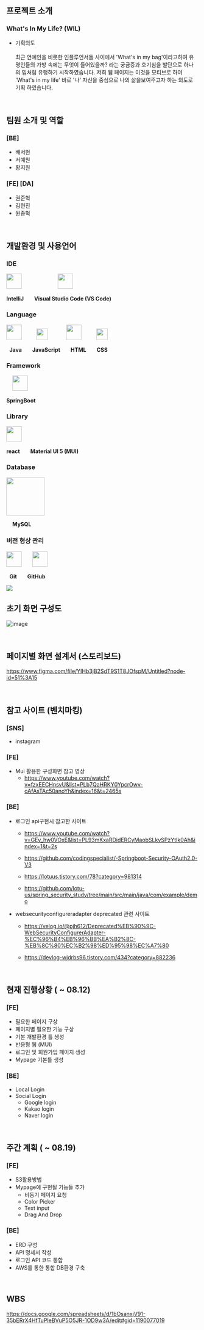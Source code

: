 ## 프로젝트 소개
### <strong>W</strong>hat's <strong>I</strong>n My <strong>L</strong>ife? (WIL) 

- 기획의도 <br><br>
최근 연예인을 비롯한 인플루언서들 사이에서 'What's in my bag'이라고하여 유명인들의 가방 속에는 무엇이 들어있을까? 라는 궁금증과 호기심을 발단으로 하나의 밈처럼 유행하기 시작하였습니다. 저희 웹 페이지는 이것을 모티브로 하여 'What's in my life' 바로 '나' 자신을 중심으로 나의 삶을보여주고자 하는 의도로 기획 하였습니다.

<br>

## 팀원 소개 및 역할 
### [BE]
 - 배서현
 - 서예원
 - 황지원

### [FE] [DA]
 - 권준혁
 - 김현진
 - 원종혁

<br>
 
## 개발환경 및 사용언어
### IDE 
<img src="https://upload.wikimedia.org/wikipedia/commons/9/9c/IntelliJ_IDEA_Icon.svg" width=40px> &nbsp;&nbsp;&nbsp;&nbsp;&nbsp;&nbsp;&nbsp;&nbsp;&nbsp;&nbsp;&nbsp;&nbsp;&nbsp;&nbsp;&nbsp;&nbsp;&nbsp;&nbsp;&nbsp;&nbsp;&nbsp;&nbsp; <img src="https://upload.wikimedia.org/wikipedia/commons/9/9a/Visual_Studio_Code_1.35_icon.svg" width=40px>

**IntelliJ** &nbsp;&nbsp;&nbsp;&nbsp;&nbsp; **Visual Studio Code (VS Code)** <br>

### Language
<img src="https://www.svgrepo.com/show/303388/java-4-logo.svg" width=40px> &nbsp;&nbsp;&nbsp;&nbsp;&nbsp;&nbsp;&nbsp;&nbsp; <img src="https://upload.wikimedia.org/wikipedia/commons/d/d4/Javascript-shield.svg" width=30px> &nbsp;&nbsp;&nbsp;&nbsp;&nbsp;&nbsp;&nbsp;&nbsp;&nbsp;&nbsp; <img src="https://upload.wikimedia.org/wikipedia/commons/6/61/HTML5_logo_and_wordmark.svg" width=40px> &nbsp;&nbsp;&nbsp;&nbsp;&nbsp;&nbsp;&nbsp;&nbsp; <img src="https://upload.wikimedia.org/wikipedia/commons/3/3d/CSS.3.svg" width=30px>

&nbsp; **Java** &nbsp;&nbsp;&nbsp;&nbsp;&nbsp; **JavaScript** &nbsp;&nbsp;&nbsp;&nbsp;&nbsp; **HTML** &nbsp;&nbsp;&nbsp;&nbsp;&nbsp; **CSS** <br>

### Framework
&nbsp;&nbsp;&nbsp;&nbsp;<img src="https://simpleicons.org/icons/springboot.svg" width=40px fill='#6DB33F'>

**SpringBoot** <br>

### Library
<img src="https://upload.wikimedia.org/wikipedia/commons/a/a7/React-icon.svg" width=40px> &nbsp;&nbsp;&nbsp;&nbsp;&nbsp; <img src="">

**react** &nbsp;&nbsp;&nbsp;&nbsp;&nbsp; **Material UI 5 (MUI)** <br>

### Database
<img src="https://www.vectorlogo.zone/logos/mysql/mysql-official.svg" width=100px> 

&nbsp;&nbsp;&nbsp;&nbsp;**MySQL** <br>

### 버전 형상 관리
<img src="https://simpleicons.org/icons/git.svg" width=40px fill=#F05032> &nbsp;&nbsp;&nbsp;&nbsp;&nbsp; <img src="https://simpleicons.org/icons/github.svg" width=40px>

&nbsp;&nbsp;**Git** &nbsp;&nbsp;&nbsp;&nbsp;&nbsp; **GitHub** <br>

<img src="https://img.shields.io/badge/gradle-02303A?style=for-the-badge&logo=gradle&logoColor=white">

<br>

## 초기 화면 구성도
![image](https://user-images.githubusercontent.com/103519499/184104327-38966670-d1e7-420e-bf9a-30200a59d2a0.png)

<br>

## 페이지별 화면 설계서 (스토리보드)
https://www.figma.com/file/YIHb3jB2SdT9S1T8JOfspM/Untitled?node-id=51%3A15

<br>

## 참고 사이트 (벤치마킹)
### [SNS]
- instagram

### [FE]
- Mui 활용한 구성화면 참고 영상
    - https://www.youtube.com/watch?v=fzxEECHnsvU&list=PLb7QaHRKY0YpcrOwv-oAfAsTAc50anoYh&index=16&t=2465s

### [BE]
- 로그인 api구현시 참고한 사이트

  - https://www.youtube.com/watch?v=GEv_hw0VOxE&list=PL93mKxaRDidERCyMaobSLkvSPzYtIk0Ah&index=1&t=2s

  - https://github.com/codingspecialist/-Springboot-Security-OAuth2.0-V3

  - https://lotuus.tistory.com/78?category=981314

  - https://github.com/lotu-us/spring_security_study/tree/main/src/main/java/com/example/demo

-  websecurityconfigureradapter deprecated 관련 사이트

    - https://velog.io/@pjh612/Deprecated%EB%90%9C-WebSecurityConfigurerAdapter-%EC%96%B4%EB%96%BB%EA%B2%8C-%EB%8C%80%EC%B2%98%ED%95%98%EC%A7%80

   - https://devlog-wjdrbs96.tistory.com/434?category=882236

<br>

## 현재 진행상황 ( ~ 08.12)
### [FE] 
- 필요한 페이지 구상
- 페이지별 필요한 기능 구상
- 기본 개발환경 틀 생성
- 반응형 웹 (MUI)
- 로그인 및 회원가입 페이지 생성
- Mypage 기본틀 생성

### [BE]
- Local Login 
- Social Login
    - Google login
    - Kakao login
    - Naver login

<br>

## 주간 계획 ( ~ 08.19)
### [FE] 
- S3활용방법
- Mypage에 구현될 기능들 추가
    - 비동기 페이지 요청
    - Color Picker
    - Text input 
    - Drag And Drop

### [BE]
- ERD 구성
- API 명세서 작성
- 로그인 API 코드 통합
- AWS를 통한 통합 DB환경 구축

<br>

## WBS
https://docs.google.com/spreadsheets/d/1bOsanxjV91-35bERrX4HfTuPIeBVuP5O5JR-1OD9w3A/edit#gid=1190077019
